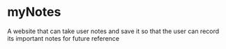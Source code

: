 # myNotes


A website that can take user notes and save it so that the user can record its important notes for future reference
